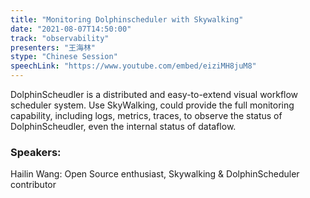 ```yaml
---
title: "Monitoring Dolphinscheduler with Skywalking"
date: "2021-08-07T14:50:00" 
track: "observability"
presenters: "王海林"
stype: "Chinese Session"
speechLink: "https://www.youtube.com/embed/eiziMH8juM8"
---
```

DolphinScheudler is a distributed and easy-to-extend visual workflow scheduler system. 
Use SkyWalking, could provide the full monitoring capability, including logs, metrics, traces, to observe the status of
DolphinScheudler, even the internal status of dataflow.
 ### Speakers: 
 Hailin Wang: Open Source enthusiast, Skywalking & DolphinScheduler contributor